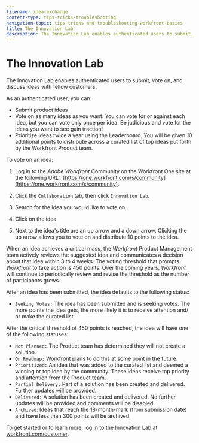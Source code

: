 ```yaml
---
filename: idea-exchange
content-type: tips-tricks-troubleshooting
navigation-topic: tips-tricks-and-troubleshooting-workfront-basics
title: The Innovation Lab
description: The Innovation Lab enables authenticated users to submit, vote on, and discuss ideas with fellow customers.
---
```


# The Innovation Lab

The Innovation Lab enables&nbsp;authenticated users to submit, vote on, and discuss ideas with fellow&nbsp;customers.

As an authenticated user, you can:

* Submit product ideas
* Vote on as many ideas as you&nbsp;want. You can vote for or against each idea, but you can vote only once per idea. Be judicious and vote for the ideas you want to see gain traction!
* Prioritize ideas twice a year using the Leaderboard. You will be given 10 additional points to distribute across a curated list of top ideas put forth by the Workfront Product team.

To vote on an idea:

1. Log in to the *Adobe Workfront* Community on the Workfront One site at the following URL:&nbsp; [https://one.workfront.com/s/community](https://one.workfront.com/s/community).  

1. Click the `Collaboration` tab, then click `Innovation Lab`.

1. Search for the idea you would like to vote on.
1. Click on the idea.
1. Next to the idea's title are an up arrow and a down arrow. Clicking the up arrow allows you to vote on and distribute 10 points to the idea.

When an idea achieves a critical mass, the *Workfront* Product Management team actively reviews the suggested idea and communicates a decision about that idea within 3 to 4 weeks. The voting threshold that prompts *Workfront* to take action is 450 points. Over the coming years, *Workfront* will continue to periodically review and revise the threshold as the number of participants grows.

After an idea has been submitted, the idea defaults to the following status:

* `Seeking Votes:`&nbsp;The idea has been submitted and is seeking votes. The more points the idea gets, the more likely it is to receive attention and/ or make the curated list.

After the critical threshold of 450 points is reached, the idea will have one of the following statuses:

* `Not Planned:` The Product team has determined they will not create a solution.
* `On Roadmap:` Workfront plans to do this at some point in the future.
* `Prioritized:` An idea that was added to the curated list and deemed a winning or top idea by the community. These ideas receive top priority and attention from the Product team.
* `Partial Delivery:` Part of a solution has been created and delivered. Further updates will be provided.
* `Delivered:` A solution has been created and delivered. No further updates will be provided and comments will be disabled.
* `Archived`: Ideas that reach the 18-month-mark (from submission date) and have less than 300 points will be archived.

To get started or to learn more, log in to the Innovation Lab at&nbsp; [workfront.com/customer](https://www.workfront.com/customer).
